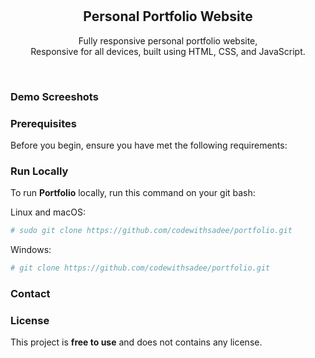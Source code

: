 <div align="center">
  
  <!-- ![GitHub repo size](https://img.shields.io/github/repo-size/codewithsadee/portfolio) -->
  <!-- ![GitHub stars](https://img.shields.io/github/stars/codewithsadee/portfolio?style=social) -->
  <!-- ![GitHub forks](https://img.shields.io/github/forks/codewithsadee/portfolio?style=social) -->
<!-- [![Twitter Follow](https://img.shields.io/twitter/follow/codewithsadee_?style=social)](https://twitter.com/intent/follow?screen_name=codewithsadee_) -->
  <!-- [![YouTube Video Views](https://img.shields.io/youtube/views/SAu7e09vXoQ?style=social)](https://youtu.be/SAu7e09vXoQ) -->

  <br />
  <br />

  <h2 align="center">Personal Portfolio Website</h2>

  Fully responsive personal portfolio website, <br />Responsive for all devices, built using HTML, CSS, and JavaScript.

  <!-- <a href="https://codewithsadee.github.io/portfolio/"><strong>➥ Live Demo</strong></a> -->

</div>

<br />

### Demo Screeshots

<!-- ![Portfolio Desktop Demo](./readme-images/desktop.png "Desktop Demo") -->

### Prerequisites

Before you begin, ensure you have met the following requirements:

<!-- * [Git](https://git-scm.com/downloads "Download Git") must be installed on your operating system. -->

### Run Locally

To run **Portfolio** locally, run this command on your git bash:

Linux and macOS:

```bash
# sudo git clone https://github.com/codewithsadee/portfolio.git
```

Windows:

```bash
# git clone https://github.com/codewithsadee/portfolio.git
```

### Contact

<!-- If you want to contact with me you can reach me at [Twitter](https://www.twitter.com/codewithsadee). -->

### License

This project is **free to use** and does not contains any license.
